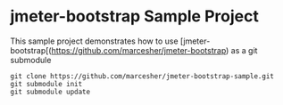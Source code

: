 # jmeter-bootstrap Sample Project

This sample project demonstrates how to use [jmeter-bootstrap[(https://github.com/marcesher/jmeter-bootstrap) as a git submodule

```
git clone https://github.com/marcesher/jmeter-bootstrap-sample.git
git submodule init
git submodule update
```